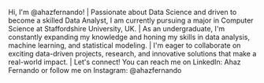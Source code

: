 Hi, I'm @ahazfernando! | Passionate about Data Science and driven to become a skilled Data Analyst, I am currently pursuing a major in Computer Science at Staffordshire University, UK. | As an undergraduate, I'm constantly expanding my knowledge and honing my skills in data analysis, machine learning, and statistical modeling. | I'm eager to collaborate on exciting data-driven projects, research, and innovative solutions that make a real-world impact. | Let's connect! You can reach me on LinkedIn: Ahaz Fernando or follow me on Instagram: @ahazfernando

<!---
ahazfernando/ahazfernando is a ✨ special ✨ repository because its `README.md` (this file) appears on your GitHub profile.
You can click the Preview link to take a look at your changes.
--->
